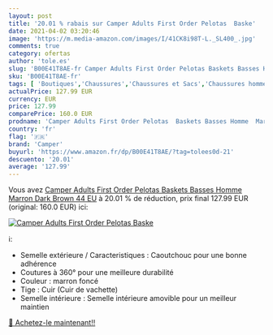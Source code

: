 ```yaml
---
layout: post
title: '20.01 % rabais sur Camper Adults First Order Pelotas  Baske'
date: 2021-04-02 03:20:46
image: 'https://m.media-amazon.com/images/I/41CK8i98T-L._SL400_.jpg'
comments: true
category: ofertas
author: 'tole.es'
slug: 'B00E41T8AE-fr Camper Adults First Order Pelotas Baskets Basses Homme...'
sku: 'B00E41T8AE-fr'
tags: [ 'Boutiques','Chaussures','Chaussures et Sacs','Chaussures homme','Custom Stores','Oxfords et Derbies homme','camper', ]
actualPrice: 127.99 EUR
currency: EUR
price: 127.99
comparePrice: 160.0 EUR
prodname: 'Camper Adults First Order Pelotas  Baskets Basses Homme  Marron  Dark Brown   44 EU'
country: 'fr'
flag: '🇫🇷'
brand: 'Camper'
buyurl: 'https://www.amazon.fr/dp/B00E41T8AE/?tag=tolees0d-21'
descuento: '20.01'
average: '127.99'
---
```


Vous avez [Camper Adults First Order Pelotas  Baskets Basses Homme  Marron  Dark Brown   44 EU](https://www.amazon.fr/dp/B00E41T8AE/?tag=tolees0d-21)  à  20.01 % de réduction, prix final  127.99 EUR (original: 160.0 EUR) ici:

[![Camper Adults First Order Pelotas  Baske](https://m.media-amazon.com/images/I/41CK8i98T-L._SL400_.jpg)](https://www.amazon.fr/dp/B00E41T8AE/?tag=tolees0d-21)

ℹ️:

- Semelle extérieure / Caracteristiques : Caoutchouc pour une bonne adhérence
- Coutures à 360° pour une meilleure durabilité
- Couleur : marron foncé
- Tige : Cuir (Cuir de vachette)
- Semelle intérieure : Semelle intérieure amovible pour un meilleur maintien

[🛒 Achetez-le maintenant!!](https://www.amazon.fr/dp/B00E41T8AE/?tag=tolees0d-21)
